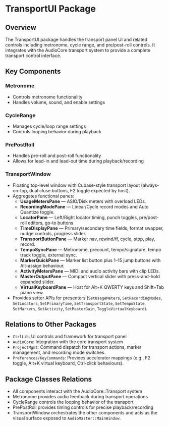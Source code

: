 # TransportUI Package

## Overview
The TransportUI package handles the transport panel UI and related controls including metronome, cycle range, and pre/post-roll controls. It integrates with the AudioCore transport system to provide a complete transport control interface.

## Key Components

### Metronome
- Controls metronome functionality
- Handles volume, sound, and enable settings

### CycleRange
- Manages cycle/loop range settings
- Controls looping behavior during playback

### PrePostRoll
- Handles pre-roll and post-roll functionality
- Allows for lead-in and lead-out time during playback/recording

### TransportWindow
- Floating top-level window with Cubase-style transport layout (always-on-top, dual close buttons, F2 toggle expected by host).
- Aggregates functional panes:
  - **UsageMetersPane** — ASIO/Disk meters with overload LEDs.
  - **RecordingModePane** — Linear/Cycle record modes and Auto Quantize toggle.
  - **LocatorPane** — Left/Right locator timing, punch toggles, pre/post-roll editors, go-to buttons.
  - **TimeDisplayPane** — Primary/secondary time fields, format swapper, nudge controls, progress slider.
  - **TransportButtonPane** — Marker nav, rewind/ff, cycle, stop, play, record.
  - **TempoSyncPane** — Metronome, precount, tempo/signature, tempo track toggle, external sync.
  - **MarkerQuickPane** — Marker list button plus 1–15 jump buttons with Alt-assign behaviour.
  - **ActivityMetersPane** — MIDI and audio activity bars with clip LEDs.
  - **MasterOutputPane** — Compact vertical slider with press-and-hold expanded slider.
  - **VirtualKeyboardPane** — Host for Alt+K QWERTY keys and Shift+Tab piano view.
- Provides setter APIs for presenters (`SetUsageMeters`, `SetRecordingModes`, `SetLocators`, `SetPrimaryTime`, `SetTransportState`, `SetTempoState`, `SetMarkers`, `SetActivity`, `SetMasterGain`, `ToggleVirtualKeyboard`).

## Relations to Other Packages
- `CtrlLib`: UI controls and framework for transport panel
- `AudioCore`: Integration with the core transport system
- `ProjectMgmt`: Command dispatch for transport actions, marker management, and recording mode switches.
- `Preferences/KeyCommands`: Provides accelerator mappings (e.g., F2 toggle, Alt+K virtual keyboard, Ctrl-click behaviours).

## Package Classes Relations
- All components interact with the AudioCore::Transport system
- Metronome provides audio feedback during transport operations
- CycleRange controls the looping behavior of the transport
- PrePostRoll provides timing controls for precise playback/recording
- TransportWindow orchestrates the other components and acts as the visual surface exposed to `AudioMaster::MainWindow`.
